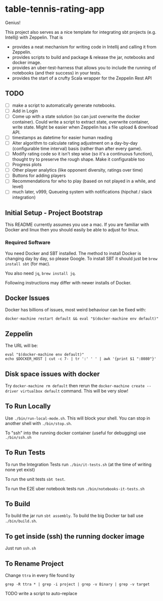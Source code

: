 # table-tennis-rating-app

Genius!

This project also serves as a nice template for integrating sbt projects (e.g. Intellij) with Zeppelin. That is 

 - provides a neat mechanism for writing code in Intellij and calling it from Zeppelin.
 - provides scripts to build and package & release the jar, notebooks and docker image.
 - provides an uber-test-harness that allows you to include the running of notebooks (and their success) in your tests.
 - provides the start of a crufty Scala wrapper for the Zeppelin Rest API

## TODO

- [ ] make a script to automatically generate notebooks.
- [ ] Add in Login
- [ ] Come up with a state solution (so can just overwrite the docker container).  Could write a script to extract state, overwrite container, write state.  Might be easier when Zeppelin has a file upload & download API.
- [ ] timestamps as datetime for easier human reading
- [ ] Alter algorithm to calculate rating adjustment on a day-by-day (configurable time interval) basis (rather than after every game).
- [ ] Modify rating code so it isn't step wise (so it's a continuous function), thought try to preserve the rough shape. Make it configurable too
- [ ] Progress plots
- [ ] Other player analytics (like opponent diversity, ratings over time)
- [ ] Buttons for adding players
- [ ] Recommendations for who to play (based on not played in a while, and level)
- [ ] much later, v999, Queueing system with notifications (hipchat / slack integration)

## Initial Setup - Project Bootstrap

This README currently assumes you use a mac. If you are familiar with Docker and linux then you should easily be able to
adjust for linux.

### Required Software

You need Docker and SBT installed.  The method to install Docker is changing day by day, so please Google.
To install SBT it should just be `brew install sbt` (for mac).

You also need `jq`, `brew install jq`.

Following instructions may differ with newer installs of Docker.

## Docker Issues

Docker has billions of issues, most weird behaviour can be fixed with:

```
docker-machine restart default && eval "$(docker-machine env default)"
```

## Zeppelin

The URL will be:

```
eval "$(docker-machine env default)"
echo $DOCKER_HOST | cut -c 7- | tr ':' ' ' | awk '{print $1 ":8080"}'
```

## Disk space issues with docker

Try `docker-machine rm default` then rerun the `docker-machine create --driver virtualbox default` command. This will be very slow!

## To Run Locally

Use `./bin/run-local-mode.sh`. This will block your shell. You can stop in another shell with `./bin/stop.sh`.

To "ssh" into the running docker container (useful for debugging) use `./bin/ssh.sh`

## To Run Tests

To run the Integration Tests run `./bin/it-tests.sh` (at the time of writing none yet exist)

To run the unit tests `sbt test`.

To run the E2E uber notebook tests run `./bin/notebooks-it-tests.sh`

## To Build

To build the jar run `sbt assembly`. To build the big Docker tar ball use `./bin/build.sh`. 

## To get inside (ssh) the running docker image

Just run `ssh.sh`

## To Rename Project

Change `ttra` in every file found by

```
grep -R ttra * | grep -i project | grep -v Binary | grep -v target
```

TODO write a script to auto-replace


